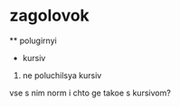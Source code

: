 # zagolovok

** polugirnyi

* kursiv

1. ne poluchilsya kursiv

vse s nim norm
i chto ge takoe s kursivom?
